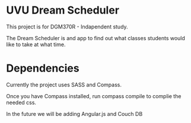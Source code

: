 # UVU Dream Scheduler

This project is for DGM370R - Indapendent study.

The Dream Scheduler is and app to find out what classes students would like to take at what time.

# Dependencies

Currently the project uses SASS and Compass.

Once you have Compass installed, run compass compile to complie the needed css.

In the future we will be adding Angular.js and Couch DB